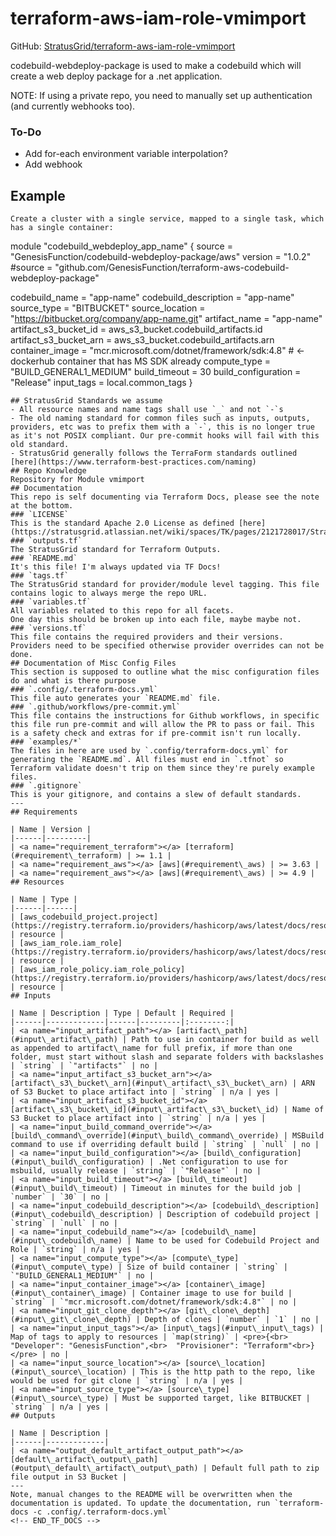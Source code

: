 <!-- BEGIN_TF_DOCS -->
# terraform-aws-iam-role-vmimport
GitHub: [StratusGrid/terraform-aws-iam-role-vmimport](https://github.com/StratusGrid/terraform-aws-iam-role-vmimport)

codebuild-webdeploy-package is used to make a codebuild which will create a web deploy package for a .net application.

NOTE: If using a private repo, you need to manually set up authentication (and currently webhooks too).

### To-Do
- Add for-each environment variable interpolation?
- Add webhook

## Example
```hcl
Create a cluster with a single service, mapped to a single task, which has a single container:
```
module "codebuild_webdeploy_app_name" {
  source  = "GenesisFunction/codebuild-webdeploy-package/aws"
  version = "1.0.2"
  #source  = "github.com/GenesisFunction/terraform-aws-codebuild-webdeploy-package"
  
  codebuild_name         = "app-name"
  codebuild_description  = "app-name"
  source_type            = "BITBUCKET"
  source_location        = "https://bitbucket.org/company/app-name.git"
  artifact_name          = "app-name"
  artifact_s3_bucket_id  = aws_s3_bucket.codebuild_artifacts.id
  artifact_s3_bucket_arn = aws_s3_bucket.codebuild_artifacts.arn
  container_image        = "mcr.microsoft.com/dotnet/framework/sdk:4.8" # <- dockerhub container that has MS SDK already
  compute_type           = "BUILD_GENERAL1_MEDIUM"
  build_timeout          = 30
  build_configuration    = "Release"
  input_tags             = local.common_tags
}
```
## StratusGrid Standards we assume
- All resource names and name tags shall use `_` and not `-`s
- The old naming standard for common files such as inputs, outputs, providers, etc was to prefix them with a `-`, this is no longer true as it's not POSIX compliant. Our pre-commit hooks will fail with this old standard.
- StratusGrid generally follows the TerraForm standards outlined [here](https://www.terraform-best-practices.com/naming)
## Repo Knowledge
Repository for Module vmimport
## Documentation
This repo is self documenting via Terraform Docs, please see the note at the bottom.
### `LICENSE`
This is the standard Apache 2.0 License as defined [here](https://stratusgrid.atlassian.net/wiki/spaces/TK/pages/2121728017/StratusGrid+Terraform+Module+Requirements).
### `outputs.tf`
The StratusGrid standard for Terraform Outputs.
### `README.md`
It's this file! I'm always updated via TF Docs!
### `tags.tf`
The StratusGrid standard for provider/module level tagging. This file contains logic to always merge the repo URL.
### `variables.tf`
All variables related to this repo for all facets.
One day this should be broken up into each file, maybe maybe not.
### `versions.tf`
This file contains the required providers and their versions. Providers need to be specified otherwise provider overrides can not be done.
## Documentation of Misc Config Files
This section is supposed to outline what the misc configuration files do and what is there purpose
### `.config/.terraform-docs.yml`
This file auto generates your `README.md` file.
### `.github/workflows/pre-commit.yml`
This file contains the instructions for Github workflows, in specific this file run pre-commit and will allow the PR to pass or fail. This is a safety check and extras for if pre-commit isn't run locally.
### `examples/*`
The files in here are used by `.config/terraform-docs.yml` for generating the `README.md`. All files must end in `.tfnot` so Terraform validate doesn't trip on them since they're purely example files.
### `.gitignore`
This is your gitignore, and contains a slew of default standards.
---
## Requirements

| Name | Version |
|------|---------|
| <a name="requirement_terraform"></a> [terraform](#requirement\_terraform) | >= 1.1 |
| <a name="requirement_aws"></a> [aws](#requirement\_aws) | >= 3.63 |
| <a name="requirement_aws"></a> [aws](#requirement\_aws) | >= 4.9 |
## Resources

| Name | Type |
|------|------|
| [aws_codebuild_project.project](https://registry.terraform.io/providers/hashicorp/aws/latest/docs/resources/codebuild_project) | resource |
| [aws_iam_role.iam_role](https://registry.terraform.io/providers/hashicorp/aws/latest/docs/resources/iam_role) | resource |
| [aws_iam_role_policy.iam_role_policy](https://registry.terraform.io/providers/hashicorp/aws/latest/docs/resources/iam_role_policy) | resource |
## Inputs

| Name | Description | Type | Default | Required |
|------|-------------|------|---------|:--------:|
| <a name="input_artifact_path"></a> [artifact\_path](#input\_artifact\_path) | Path to use in container for build as well as appended to artifact\_name for full prefix, if more than one folder, must start without slash and separate folders with backslashes | `string` | `"artifacts"` | no |
| <a name="input_artifact_s3_bucket_arn"></a> [artifact\_s3\_bucket\_arn](#input\_artifact\_s3\_bucket\_arn) | ARN of S3 Bucket to place artifact into | `string` | n/a | yes |
| <a name="input_artifact_s3_bucket_id"></a> [artifact\_s3\_bucket\_id](#input\_artifact\_s3\_bucket\_id) | Name of S3 Bucket to place artifact into | `string` | n/a | yes |
| <a name="input_build_command_override"></a> [build\_command\_override](#input\_build\_command\_override) | MSBuild command to use if overriding default build | `string` | `null` | no |
| <a name="input_build_configuration"></a> [build\_configuration](#input\_build\_configuration) | .Net configuration to use for msbuild, usually release | `string` | `"Release"` | no |
| <a name="input_build_timeout"></a> [build\_timeout](#input\_build\_timeout) | Timeout in minutes for the build job | `number` | `30` | no |
| <a name="input_codebuild_description"></a> [codebuild\_description](#input\_codebuild\_description) | Description of codebuild project | `string` | `null` | no |
| <a name="input_codebuild_name"></a> [codebuild\_name](#input\_codebuild\_name) | Name to be used for Codebuild Project and Role | `string` | n/a | yes |
| <a name="input_compute_type"></a> [compute\_type](#input\_compute\_type) | Size of build container | `string` | `"BUILD_GENERAL1_MEDIUM"` | no |
| <a name="input_container_image"></a> [container\_image](#input\_container\_image) | Container image to use for build | `string` | `"mcr.microsoft.com/dotnet/framework/sdk:4.8"` | no |
| <a name="input_git_clone_depth"></a> [git\_clone\_depth](#input\_git\_clone\_depth) | Depth of clones | `number` | `1` | no |
| <a name="input_input_tags"></a> [input\_tags](#input\_input\_tags) | Map of tags to apply to resources | `map(string)` | <pre>{<br>  "Developer": "GenesisFunction",<br>  "Provisioner": "Terraform"<br>}</pre> | no |
| <a name="input_source_location"></a> [source\_location](#input\_source\_location) | This is the http path to the repo, like would be used for git clone | `string` | n/a | yes |
| <a name="input_source_type"></a> [source\_type](#input\_source\_type) | Must be supported target, like BITBUCKET | `string` | n/a | yes |
## Outputs

| Name | Description |
|------|-------------|
| <a name="output_default_artifact_output_path"></a> [default\_artifact\_output\_path](#output\_default\_artifact\_output\_path) | Default full path to zip file output in S3 Bucket |
---
Note, manual changes to the README will be overwritten when the documentation is updated. To update the documentation, run `terraform-docs -c .config/.terraform-docs.yml`
<!-- END_TF_DOCS -->